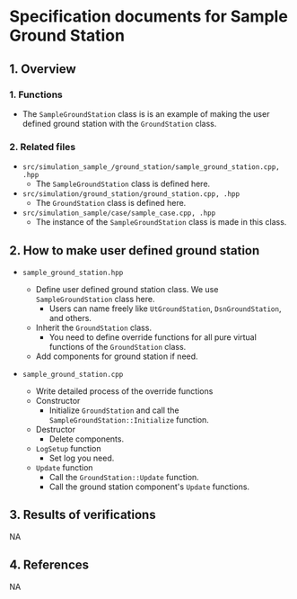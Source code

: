 # Specification documents for Sample Ground Station

## 1.  Overview

### 1. Functions
- The `SampleGroundStation` class is is an example of making the user defined ground station with the `GroundStation` class.

### 2. Related files
- `src/simulation_sample_/ground_station/sample_ground_station.cpp, .hpp`
  - The `SampleGroundStation` class is defined here.
- `src/simulation/ground_station/ground_station.cpp, .hpp`
  - The `GroundStation` class is defined here.
- `src/simulation_sample/case/sample_case.cpp, .hpp`
  - The instance of the `SampleGroundStation` class is made in this class.

## 2. How to make user defined ground station
- `sample_ground_station.hpp`
  - Define user defined ground station class. We use `SampleGroundStation` class here.
    - Users can name freely like `UtGroundStation`, `DsnGroundStation`, and others.
  - Inherit the `GroundStation` class.
    - You need to define override functions for all pure virtual functions of the `GroundStation` class.
  - Add components for ground station if need.

- `sample_ground_station.cpp`
  - Write detailed process of the override functions
  - Constructor
    - Initialize `GroundStation` and call the `SampleGroundStation::Initialize` function.
  - Destructor
    - Delete components.
  - `LogSetup` function
    - Set log you need.
  - `Update` function
    - Call the `GroundStation::Update` function.
    - Call the ground station component's `Update` functions.

## 3. Results of verifications
NA

## 4. References
NA
